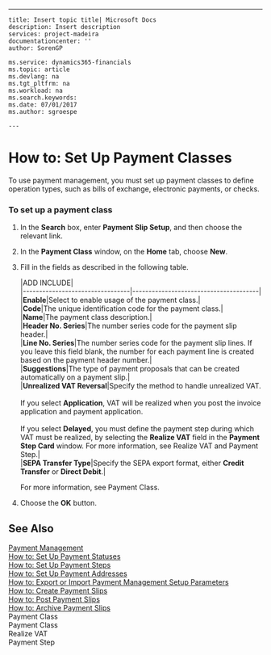 ---
    title: Insert topic title| Microsoft Docs
    description: Insert description
    services: project-madeira
    documentationcenter: ''
    author: SorenGP

    ms.service: dynamics365-financials
    ms.topic: article
    ms.devlang: na
    ms.tgt_pltfrm: na
    ms.workload: na
    ms.search.keywords:
    ms.date: 07/01/2017
    ms.author: sgroespe

    ---
# How to: Set Up Payment Classes
To use payment management, you must set up payment classes to define operation types, such as bills of exchange, electronic payments, or checks.  
  
### To set up a payment class  
  
1.  In the **Search** box, enter **Payment Slip Setup**, and then choose the relevant link.  
  
2.  In the **Payment Class** window, on the **Home** tab, choose **New**.  
  
3.  Fill in the fields as described in the following table.  
  
    |ADD INCLUDE<!--[!INCLUDE[bp_tablefield](../../includes/bp_tabledescription_md.md)]-->|  
    |---------------------------------|---------------------------------------|  
    |**Enable**|Select to enable usage of the payment class.|  
    |**Code**|The unique identification code for the payment class.|  
    |**Name**|The payment class description.|  
    |**Header No. Series**|The number series code for the payment slip header.|  
    |**Line No. Series**|The number series code for the payment slip lines. If you leave this field blank, the number for each payment line is created based on the payment header number.|  
    |**Suggestions**|The type of payment proposals that can be created automatically on a payment slip.|  
    |**Unrealized VAT Reversal**|Specify the method to handle unrealized VAT.<br /><br /> If you select **Application**, VAT will be realized when you post the invoice application and payment application.<br /><br /> If you select **Delayed**, you must define the payment step during which VAT must be realized, by selecting the **Realize VAT** field in the **Payment Step Card** window. For more information, see Realize VAT and Payment Step.|  
    |**SEPA Transfer Type**|Specify the SEPA export format, either **Credit Transfer** or **Direct Debit**.|  
  
     For more information, see Payment Class.  
  
4.  Choose the **OK** button.  
  
## See Also  
 [Payment Management](../FullExperience/payment-management.md)   
 [How to: Set Up Payment Statuses](../FullExperience/how-to-set-up-payment-statuses.md)   
 [How to: Set Up Payment Steps](../FullExperience/how-to-set-up-payment-steps.md)   
 [How to: Set Up Payment Addresses](../FullExperience/how-to-set-up-payment-addresses.md)   
 [How to: Export or Import Payment Management Setup Parameters](../FullExperience/how-to-export-or-import-payment-management-setup-parameters.md)   
 [How to: Create Payment Slips](../FullExperience/how-to-create-payment-slips.md)   
 [How to: Post Payment Slips](../FullExperience/how-to-post-payment-slips.md)   
 [How to: Archive Payment Slips](../FullExperience/how-to-archive-payment-slips.md)   
 Payment Class   
 Payment Class   
 Realize VAT   
 Payment Step